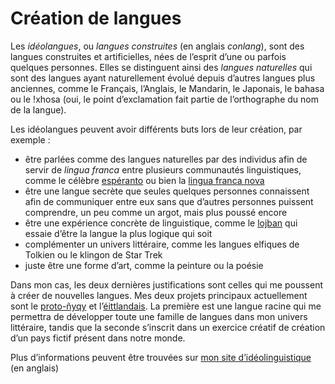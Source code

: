 # Création de langues

Les *idéolangues*, ou *langues construites* (en anglais *conlang*),
sont des langues construites et artificielles, nées de l’esprit d’une
ou parfois quelques personnes. Elles se distinguent ainsi des *langues
naturelles* qui sont des langues ayant naturellement évolué depuis
d’autres langues plus anciennes, comme le Français, l’Anglais, le
Mandarin, le Japonais, le bahasa ou le !xhosa (oui, le point
d’exclamation fait partie de l’orthographe du nom de la langue).

Les idéolangues peuvent avoir différents buts lors de leur création,
par exemple :
- être parlées comme des langues naturelles par des individus afin de
  servir de *lingua franca* entre plusieurs communautés
  linguistiques, comme le célèbre
  [espéranto](https://en.wikipedia.org/wiki/Esperanto) ou bien la
  [lingua franca nova](https://elefen.org)
- être une langue secrète que seules quelques personnes connaissent
  afin de communiquer entre eux sans que d’autres personnes puissent
  comprendre, un peu comme un argot, mais plus poussé encore
- être une expérience concrète de linguistique, comme le
  [lojban](https://en.wikipedia.org/wiki/Lojban) qui essaie d’être la
  langue la plus logique qui soit
- complémenter un univers littéraire, comme les langues elfiques de
  Tolkien ou le klingon de Star Trek
- juste être une forme d’art, comme la peinture ou la poésie

Dans mon cas, les deux dernières justifications sont celles qui me
poussent à créer de nouvelles langues. Mes deux projets principaux
actuellement sont le
[proto-ñyqy](https://conlang.phundrak.com/proto-nyqy) et
l’[éittlandais](https://conlang.phundrak.com/eittlandic). La première
est une langue racine qui me permettra de développer toute une famille
de langues dans mon univers littéraire, tandis que la seconde
s’inscrit dans un exercice créatif de création d’un pays fictif
présent dans notre monde.

Plus d’informations peuvent être trouvées sur [mon site
d’idéolinguistique](https://conlang.phundrak.com/) (en anglais)
